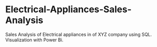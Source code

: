 # Electrical-Appliances-Sales-Analysis
Sales Analysis of Electrical appliances in of XYZ company using SQL. Visualization with Power Bi.

